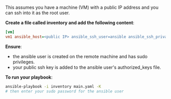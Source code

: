 This assumes you have a machine (VM) with a public IP address and you can ssh into it as the root user.

**Create a file called inventory and add the following content**:
```ini
[vm]
vm1 ansible_host=<public IP> ansible_ssh_user=ansible ansible_ssh_private_key_file=~/.ssh/ansible
```

**Ensure**:
- the ansible user is created on the remote machine and has sudo privileges.
- your public ssh key is added to the ansible user's authorized_keys file.


**To run your playbook**:
```bash
ansible-playbook -i inventory main.yaml -K
# then enter your sudo password for the ansible user
```